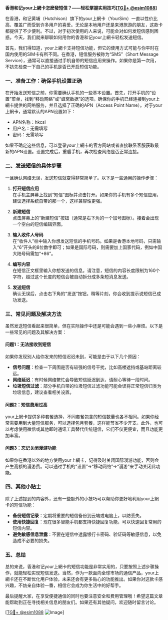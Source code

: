 **香港和记your上網卡怎麽發短信？——轻松掌握实用技巧[[TG💪+ @esim1088](https://t.me/s/esim1088)]**

在香港，和记黄埔（Hutchison）旗下的your上網卡（YourSim）一直以性价比高、覆盖广而受到许多用户的喜爱。无论是本地用户还是来港旅游的朋友，这款卡都提供了不少便利。不过，对于初次使用的人来说，可能会对如何发短信感到困惑。今天，我们就来聊聊如何用你的香港和记your上網卡轻松发送短信。

首先，我们得知道，your上網卡支持短信功能，但它的使用方式可能与你平时在国内使用的SIM卡有所不同。在香港，短信服务被称为“SMS”（Short Message Service），通常可以直接通过手机自带的短信应用来操作。如果你是第一次用，不妨先检查一下自己的手机是否已开启短信功能。

### **一、准备工作：确保手机设置正确**

在开始发送短信之前，你需要确认手机的一些基本设置。首先，打开手机的“设置”菜单，找到“移动网络”或“蜂窝数据”的选项。确保你的手机已经连接到your上網卡提供的网络服务，并且选择了正确的APN（Access Point Name）。对于your上網卡，通常默认的APN设置如下：

- APN名称：hkcsl
- 用户名：无需填写
- 密码：无需填写

如果不确定这些信息，可以登录your上網卡的官方网站或者直接联系客服获取最新的APN设置。设置完成后，重启手机，再次检查网络是否正常连接。

### **二、发送短信的具体步骤**

一旦确认网络无误，发送短信就变得非常简单了。以下是一些通用的操作步骤：

1. **打开短信应用**  
   在手机主屏幕上找到“短信”图标并点击打开。如果你的手机有多个短信应用，建议选择系统自带的那一个，这样兼容性更强。

2. **新建短信**  
   点击屏幕上的“新建短信”按钮（通常是右下角的一个加号图标）。接着会出现一个空白的短信编辑界面。

3. **输入收件人号码**  
   在“收件人”栏中输入你想发送短信的手机号码。如果是香港本地号码，只需输入“6”开头的8位数字即可；如果是国际号码，则需要加上国家代码，例如中国大陆号码需加“+86”。

4. **编写内容**  
   在短信正文框里输入你想发送的信息。请注意，短信的内容长度限制为160个字符，超过这个长度的短信会被自动拆分成多条短消息发送。

5. **发送短信**  
   确认无误后，点击右下角的“发送”按钮。稍等片刻，你会收到提示说短信已成功发送。

### **三、常见问题及解决方法**

虽然发送短信看起来很简单，但在实际操作中还是可能会遇到一些小麻烦。以下是一些常见的问题及其解决方案：

#### **问题1：无法接收到短信**
如果你发现别人给你发来的短信迟迟未到，可能是由于以下几个原因：
- **信号问题**：检查一下周围是否有较强的信号干扰，比如高楼遮挡或基站距离较远。
- **网络延迟**：有时候网络繁忙会导致短信延迟到达，请耐心等待一段时间。
- **垃圾短信过滤**：部分手机自带的垃圾短信过滤功能可能会误将正常短信归类为垃圾信息，建议查看相关设置。

#### **问题2：短信费用过高**
your上網卡提供多种套餐选择，不同套餐包含的短信数量也各不相同。如果你经常需要用到大量短信服务，可以选择包月套餐，这样能节省不少开支。此外，也可以考虑使用微信或其他即时通讯工具替代传统短信，它们不仅更便宜，而且功能更加丰富。

#### **问题3：忘记关闭漫游功能**
如果你在香港以外的地方使用your上網卡，记得及时关闭国际漫游功能，否则会产生高额的漫游费。可以通过手机的“设置”->“移动网络”->“漫游”来手动关闭此功能。

### **四、其他小贴士**

除了上述提到的内容外，还有一些额外的小技巧可以帮助你更好地利用your上網卡的短信功能：

- **备份短信记录**：定期将重要的短信备份到云端或电脑上，以防丢失。
- **使用快捷回复**：现在很多智能手机都支持快捷回复功能，可以快速回复常用的短信内容。
- **避免敏感信息泄露**：不要在短信中透露银行卡密码、验证码等敏感信息，以免造成不必要的损失。

### **五、总结**

总的来说，香港和记your上網卡的短信功能是非常实用的，只要按照上述步骤操作，就能轻松实现短信发送。当然，作为一款面向全球市场的通信产品，your上網卡还在不断优化用户体验，未来还会有更多贴心的功能推出。如果你对这款卡感兴趣，不妨亲自体验一番，相信它会成为你生活中的好帮手。

最后提醒大家，在享受便捷通信的同时也要注意安全和费用管理哦！希望这篇文章能帮助到正在寻找相关信息的朋友们。如果还有其他疑问，欢迎随时留言讨论。

[[TG💪+ @esim1088](https://t.me/s/esim1088) ![Image](https://i.postimg.cc/4NQfJmqS/Snipaste-2025-05-13-00-14-12.png)]